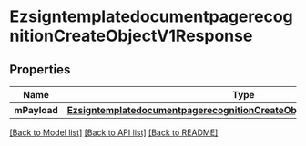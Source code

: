 # EzsigntemplatedocumentpagerecognitionCreateObjectV1Response

## Properties
Name | Type | Description | Notes
------------ | ------------- | ------------- | -------------
**mPayload** | [**EzsigntemplatedocumentpagerecognitionCreateObjectV1ResponseMPayload***](EzsigntemplatedocumentpagerecognitionCreateObjectV1ResponseMPayload.md) |  | 

[[Back to Model list]](../README.md#documentation-for-models) [[Back to API list]](../README.md#documentation-for-api-endpoints) [[Back to README]](../README.md)


